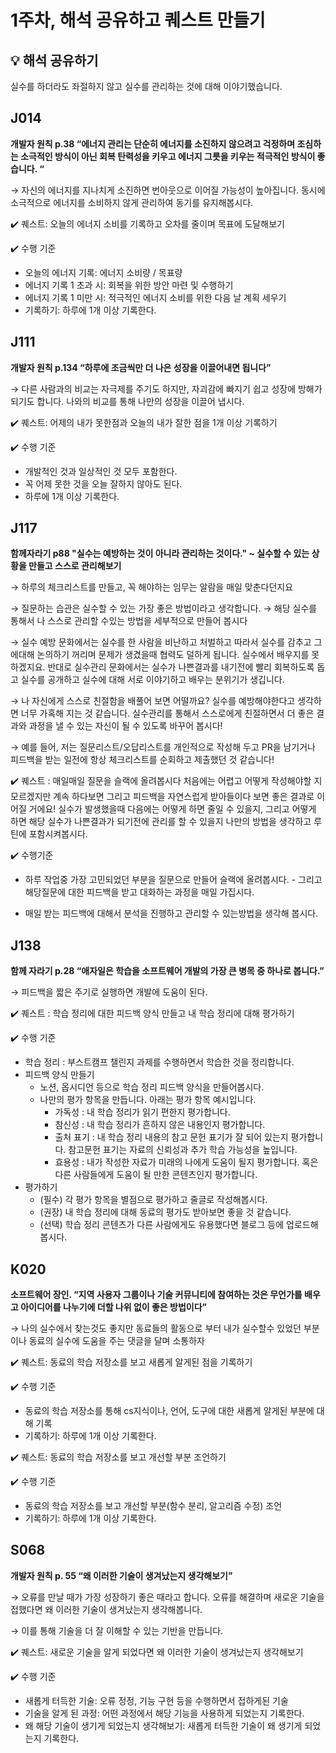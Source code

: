 # 1주차, 해석 공유하고 퀘스트 만들기
## 💡 해석 공유하기

실수를 하더라도 좌절하지 않고 실수를 관리하는 것에 대해 이야기했습니다.

## J014 
**개발자 원칙 p.38 “에너지 관리는 단순히 에너지를 소진하지 않으려고 걱정하며 조심하는 소극적인 방식이 아닌 회복 탄력성을 키우고 에너지 그릇을 키우는 적극적인 방식이 좋습니다. “**

→ 자신의 에너지를 지나치게 소진하면 번아웃으로 이어질 가능성이 높아집니다. 동시에 소극적으로 에너지를 소비하지 않게 관리하여 동기를 유지해봅시다.

✔️ 퀘스트: 오늘의 에너지 소비를 기록하고 오차를 줄이며 목표에 도달해보기

✔️ 수행 기준

- 오늘의 에너지 기록: 에너지 소비량 / 목표량
- 에너지 기록 1 초과 시: 회복을 위한 방안 마련 및 수행하기
- 에너지 기록 1 미만 시: 적극적인 에너지 소비를 위한 다음 날 계획 세우기
- 기록하기: 하루에 1개 이상 기록한다.

## J111 
**개발자 원칙 p.134 “하루에 조금씩만 더 나은 성장을 이끌어내면 됩니다”**
    
→ 다른 사람과의 비교는 자극제를 주기도 하지만, 자괴감에 빠지기 쉽고 성장에 방해가 되기도 합니다. 나와의 비교를 통해 나만의 성장을 이끌어 냅시다.
    
✔️ 퀘스트: 어제의 내가 못한점과 오늘의 내가 잘한 점을 1개 이상 기록하기
    
✔️ 수행 기준
    
  - 개발적인 것과 일상적인 것 모두 포함한다.
  - 꼭 어제 못한 것을 오늘 잘하지 않아도 된다.
- 하루에 1개 이상 기록한다.
## J117 
**함께자라기 p88 "실수는 예방하는 것이 아니라 관리하는 것이다." ~ 실수할 수 있는 상황을 만들고 스스로 관리해보기**

→ 하루의 체크리스트를 만들고, 꼭 해야하는 임무는 알람을 매일 맞춘다던지요

→ 질문하는 습관은 실수할 수 있는 가장 좋은 방법이라고 생각합니다.
→ 해당 실수를 통해서 나 스스로 관리할 수있는 방법을 세부적으로 만들어 봅시다

→ 실수 예방 문화에서는 실수를 한 사람을 비난하고 처벌하고 따라서 실수를 감추고 그에대해 논의하기 꺼리며 문제가 생겼을때 협력도 덜하게 됩니다. 실수에서 배우지를 못하겠지요. 반대로 실수관리 문화에서는 실수가 나쁜결과를 내기전에 빨리 회복하도록 돕고 실수를 공개하고 실수에 대해 서로 이야기하고 배우는 분위기가 생깁니다.

→ 나 자신에게 스스로 친절함을 배풀어 보면 어떨까요? 실수를 예방해야한다고 생각하면 너무 가혹해 지는 것 같습니다. 실수관리를 통해서 스스로에게 친절하면서 더 좋은 결과와 과정을 낼 수 있는 자신이 될 수 있도록 바꾸어 봅시다!

→ 예를 들어, 저는 질문리스트/오답리스트를 개인적으로 작성해 두고 PR을 남기거나 피드백을 받는 일전에 항상 체크리스트를 순회하고 제출했던 것 같습니다!

✔️ 퀘스트 : 매일매일 질문을 슬랙에 올려봅시다 처음에는 어렵고 어떻게 작성해야할 지 모르겠지만 계속 하다보면 그리고 피드백을 자연스럽게 받아들이다 보면 좋은 결과로 이어질 거에요! 실수가 발생했을때 다음에는 어떻게 하면 줄일 수 있을지, 그리고 어떻게 하면 해당 실수가 나쁜결과가 되기전에 관리를 할 수 있을지 나만의 방법을 생각하고 루틴에 포함시켜봅시다.

✔️ 수행기준  

- 하루 작업중 가장 고민되었던 부분을 질문으로 만들어 슬랙에 올려봅시다. - 그리고 해당질문에 대한 피드백을 받고 대화하는 과정을 매일 가집시다.  
    
- 매일 받는 피드백에 대해서 분석을 진행하고 관리할 수 있는방법을 생각해 봅시다.
## J138 
**함께 자라기 p.28 “애자일은 학습을 소프트웨어 개발의 가장 큰 병목 중 하나로 봅니다.”**

→ 피드백을 짧은 주기로 실행하면 개발에 도움이 된다.

✔️ 퀘스트 : 학습 정리에 대한 피드백 양식 만들고 내 학습 정리에 대해 평가하기

✔️ 수행 기준

- 학습 정리 : 부스트캠프 챌린지 과제를 수행하면서 학습한 것을 정리합니다.
- 피드백 양식 만들기
    - 노션, 옵시디언 등으로 학습 정리 피드백 양식을 만들어봅시다.
    - 나만의 평가 항목을 만듭니다. 아래는 평가 항목 예시입니다.
        - 가독성 : 내 학습 정리가 읽기 편한지 평가합니다.
        - 참신성 : 내 학습 정리가 흔하지 않은 내용인지 평가합니다.
        - 출처 표기 : 내 학습 정리 내용의 참고 문헌 표기가 잘 되어 있는지 평가합니다. 참고문헌 표기는 자료의 신뢰성과 추가 학습 가능성을 높입니다.
        - 효용성 : 내가 작성한 자료가 미래의 나에게 도움이 될지 평가합니다. 혹은 다른 사람들에게 도움이 될 만한 콘텐츠인지 평가합니다.
- 평가하기
    - (필수) 각 평가 항목을 별점으로 평가하고 줄글로 작성해봅시다.
    - (권장) 내 학습 정리에 대해 동료의 평가도 받아보면 좋을 것 같습니다.
    - (선택) 학습 정리 콘텐츠가 다른 사람에게도 유용했다면 블로그 등에 업로드해봅시다.

## K020 
**소프트웨어 장인. “지역 사용자 그룹이나 기술 커뮤니티에 참여하는 것은 무언가를 배우고 아이디어를 나누기에 더할 나위 없이 좋은 방법이다”**

→ 나의 실수에서 찾는것도 좋지만 동료들의 활동으로 부터 내가 실수할수 있었던 부분이나 동료의 실수에 도움을 주는 댓글을 달며 소통하자

✔️ 퀘스트: 동료의 학습 저장소를 보고 새롭게 알게된 점을 기록하기

✔️ 수행 기준

- 동료의 학습 저장소를 통해 cs지식이나, 언어, 도구에 대한 새롭게 알게된 부분에 대해 기록
- 기록하기: 하루에 1개 이상 기록한다.

✔️ 퀘스트: 동료의 학습 저장소를 보고 개선할 부분 조언하기

✔️ 수행 기준

- 동료의 학습 저장소를 보고 개선할 부분(함수 분리, 알고리즘 수정) 조언
- 기록하기: 하루에 1개 이상 기록한다.
## S068 
**개발자 원칙 p. 55 “왜 이러한 기술이 생겨났는지 생각해보기”**

→ 오류를 만날 때가 가장 성장하기 좋은 때라고 합니다. 오류를 해결하며 새로운 기술을 접했다면 왜 이러한 기술이 생겨났는지 생각해봅니다. 

→ 이를 통해 기술을 더 잘 이해할 수 있는 기반을 만듭니다. 

✔️ 퀘스트: 새로운 기술을 알게 되었다면 왜 이러한 기술이 생겨났는지 생각해보기

✔️ 수행 기준

- 새롭게 터득한 기술: 오류 정정, 기능 구현 등을 수행하면서 접하게된 기술
- 기술을 알게 된 과정: 어떤 과정에서 해당 기능을 사용하게 되었는지 기록한다.
- 왜 해당 기술이 생기게 되었는지 생각해보기: 새롭게 터득한 기술이 왜 생기게 되었는지 기록한다.
